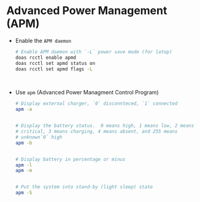 # Advanced Power Management (APM)

- Enable the `APM daemon`

    ```bash
    # Enable APM daemon with `-L` power save mode (for latop)
    doas rcctl enable apmd
    doas rcctl set apmd status on
    doas rcctl set apmd flags -L
    ```

    </br>

- Use `apm` (Advanced Power Managment Control Program)

    ```bash
    # Display external charger, `0` disconnteced, `1` connected
    apm -a


    # Display the battery status.  0 means high, 1 means low, 2 means
    # critical, 3 means charging, 4 means absent, and 255 means
    # unknown`0` high
    apm -b


    # Display battery in percentage or minus
    apm -l
    apm -m


    # Put the system into stand-by (light sleep) state
    apm -S
    ```

    </br>

